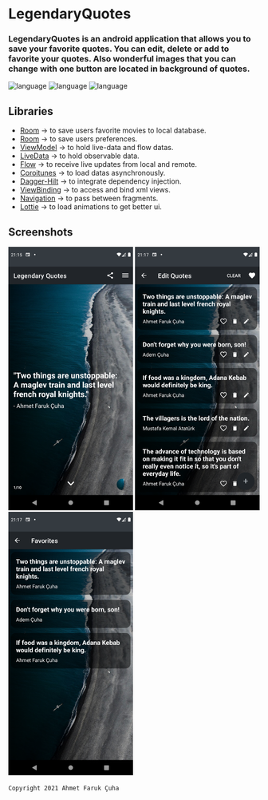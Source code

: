 # LegendaryQuotes
### LegendaryQuotes is an android application that allows you to save your favorite quotes. You can edit, delete or add to favorite your quotes. Also wonderful images that you can change with one button are located in background of quotes.

<img src="https://img.shields.io/badge/language-kotlin-blueviolet?style=plastic&logo=kotlin" alt="language"> <img src="https://img.shields.io/badge/api-21+-red?style=plastic&logo=android" alt="language"> <img src="https://img.shields.io/badge/architecture-mvvm-yellow?style=plastic" alt="language">

## Libraries
- <a href="https://developer.android.com/training/data-storage/room">Room</a> -> to save users favorite movies to local database.
- <a href="https://developer.android.com/topic/libraries/architecture/datastore">Room</a> -> to save users preferences.
- <a href="https://developer.android.com/topic/libraries/architecture/viewmodel">ViewModel</a> -> to hold live-data and flow datas.
- <a href="https://developer.android.com/topic/libraries/architecture/livedata">LiveData</a> -> to hold observable data.
- <a href="https://developer.android.com/kotlin/flow">Flow</a> -> to receive live updates from local and remote.
- <a href="https://developer.android.com/kotlin/coroutines">Coroitunes</a> -> to load datas asynchronously.
- <a href="https://developer.android.com/training/dependency-injection/hilt-android">Dagger-Hilt</a> -> to integrate dependency injection.
- <a href="https://developer.android.com/topic/libraries/view-binding">ViewBinding</a> -> to access and bind xml views.
- <a href="https://developer.android.com/guide/navigation">Navigation</a> -> to pass between fragments.
- <a href="https://github.com/airbnb/lottie-android">Lottie</a> -> to load animations to get better ui.

## Screenshots
<img src="screenshots/1.png" alt="1" width="250px"> <img src="screenshots/2.png" alt="2" width="250px">
<img src="screenshots/3.png" alt="3" width="250px">

<pre><code>Copyright 2021 Ahmet Faruk Çuha</code></pre>
